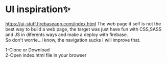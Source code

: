 # UI inspiration✨

https://ui-stuff.firebaseapp.com/index.html
The web page it self is not the best way to build a web page, the target was just have fun with CSS,SASS and JS in diferents ways
and make a deploy with firebase.<br/>
So don't worrie...I know, the navigation sucks I will improve that.

1-Clone or Download <br/>
2-Open index.html file in your browser
